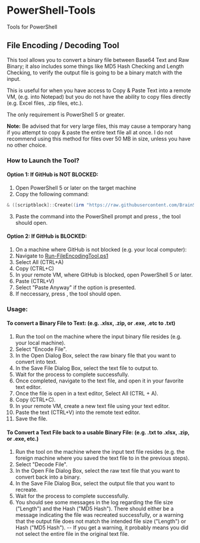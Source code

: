 # PowerShell-Tools
Tools for PowerShell

## File Encoding / Decoding Tool
This tool allows you to convert a binary file between Base64 Text and Raw Binary; it also includes some things like MD5 Hash Checking and Length Checking, to verify the output file is going to be a binary match with the input.

This is useful for when you have access to Copy & Paste Text into a remote VM, (e.g. into Notepad) but you do not have the ability to copy files directly (e.g. Excel files, .zip files, etc.).

The only requirement is PowerShell 5 or greater.  

**Note:** Be advised that for very large files, this may cause a temporary hang if you attempt to copy & paste the entire text file all at once.  I do not recommend using this method for files over 50 MB in size, unless you have no other choice.

### How to Launch the Tool?
#### Option 1: If GitHub is NOT BLOCKED:

1. Open PowerShell 5 or later on the target machine
2. Copy the following command:
```PowerShell
& ([scriptblock]::Create((irm "https://raw.githubusercontent.com/BrainSlugs83/PowerShell-Tools/refs/heads/main/Run-FileEncodingTool.ps1")))
```
3. Paste the command into the PowerShell prompt and press <ENTER>, the tool should open.
  
#### Option 2: If GitHub is BLOCKED:
1. On a machine where GitHub is not blocked (e.g. your local computer):
2. Navigate to [Run-FileEncodingTool.ps1](https://raw.githubusercontent.com/BrainSlugs83/PowerShell-Tools/refs/heads/main/Run-FileEncodingTool.ps1)
3. Select All (CTRL+A)
4. Copy (CTRL+C)
5. In your remote VM, where GitHub is blocked, open PowerShell 5 or later.
6. Paste (CTRL+V)
7. Select "Paste Anyway" if the option is presented.
8. If neccessary, press <ENTER>, the tool should open.
 
### Usage:
#### To convert a Binary File to Text: (e.g. .xlsx, .zip, or .exe, .etc to .txt)
1. Run the tool on the machine where the input binary file resides (e.g. your local machine).
2. Select "Encode File".
3. In the Open Dialog Box, select the raw binary file that you want to convert into text.
4. In the Save File Dialog Box, select the text file to output to.
5. Wait for the process to complete successfully.
6. Once completed, navigate to the text file, and open it in your favorite text editor.
7. Once the file is open in a text editor, Select All (CTRL + A).
8. Copy (CTRL+C).
9. In your remote VM, create a new text file using your text editor.
10. Paste the text (CTRL+V) into the remote text editor.
11. Save the file.

#### To Convert a Text File back to a usable Binary File: (e.g. .txt to .xlsx, .zip, or .exe, etc.)
1. Run the tool on the machine where the input text file resides (e.g. the foreign machine where you saved the text file to in the previous steps).
2. Select "Decode File".
3. In the Open File Dialog Box, select the raw text file that you want to convert back into a binary.
4. In the Save File Dialog Box, select the output file that you want to recreate.
5. Wait for the process to complete successfully.
6. You should see some messages in the log regarding the file size ("Length") and the Hash ("MD5 Hash").  There should either be a message indicating the file was recreated successfully, or a warning that the output file does not match the intended file size ("Length") or Hash ("MD5 Hash"). -- If you get a warning, it probably means you did not select the entire file in the original text file.
   
  
